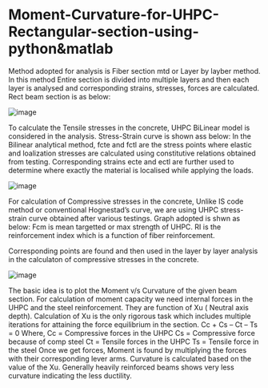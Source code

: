 # Moment-Curvature-for-UHPC-Rectangular-section-using-python&matlab


Method adopted for analysis is Fiber section mtd or Layer by layber method. In this method Entire section is divided into multiple layers and then each layer is analysed and corresponding strains, stresses, forces are calculated.
Rect beam section is as below:


![image](https://github.com/gorillamindset/Moment-Curvature-analysis-for-UHPC-Rectangular-section/assets/138226552/8a11b4b1-22e2-4408-932b-7fb3ca539da6)

                  
To calculate the Tensile stresses in the concrete, UHPC BiLinear model is considered in the analysis. Stress-Strain curve is shown ass below:
In the Bilinear analytical method, fcte and fctl are the stress points where elastic and loalization stresses are calculated using constitutive relations obtained from testing. Corresponding strains ecte and ectl are further used to determine where exactly the material is localised while applying the loads.


![image](https://github.com/gorillamindset/Moment-Curvature-analysis-for-UHPC-Rectangular-section/assets/138226552/db0be4e3-4700-427b-afe6-a7ca38199c0f)

   
For calculation of Compressive stresses in the concrete, Unlike IS code method or conventional Hognestad’s curve, we are using UHPC stress-strain curve obtained after various testings. Graph adopted is shwn as below:
Fcm is mean targetted or max strength of UHPC. RI is the reinforcement index which is a function of fiber reinforcement.

Corresponding points are found and then used in the layer by layer analysis in the calculaton of compressive stresses in the concrete.

![image](https://github.com/gorillamindset/Moment-Curvature-analysis-for-UHPC-Rectangular-section/assets/138226552/fb9d1824-3d1d-4114-8607-3bc8990acbe1)


The basic idea is to plot the Moment v/s Curvature of the given beam section. For calculation of moment capacity we need internal forces in the UHPC and the steel reinforcement. They are function of Xu ( Neutral axis depth). 
Calculation of Xu is the only rigorous task which includes multiple iterations for attaining the force equilibrium in the section.
Cc + Cs – Ct – Ts = 0
Where,
Cc = Compressive forces in the UHPC
Cs = Compressive force because of comp steel
Ct = Tensile forces in the UHPC
Ts = Tensile force in the steel
Once we get forces, Moment is found by multiplying the forces with their corresponding lever arms.
Curvature is calculated based on the value of the Xu.
Generally heavily reinforced beams shows very less curvature indicating the less ductility.
